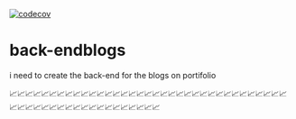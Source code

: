 [![codecov](https://codecov.io/gh/tchamianest/MyBrand-BE/graph/badge.svg?token=ZQK3VYHML4)](https://codecov.io/gh/tchamianest/MyBrand-BE)
# back-endblogs

i need to create the back-end for the blogs on portifolio

📈📈📈📈📈📈📈📈📈📈📈📈📈📈📈📈📈📈📈📈📈📈📈📈📈📈📈📈📈📈📈📈📈📈📈📈📈📈📈📈📈📈📈📈📈📈📈📈📈📈📈📈📈📈
